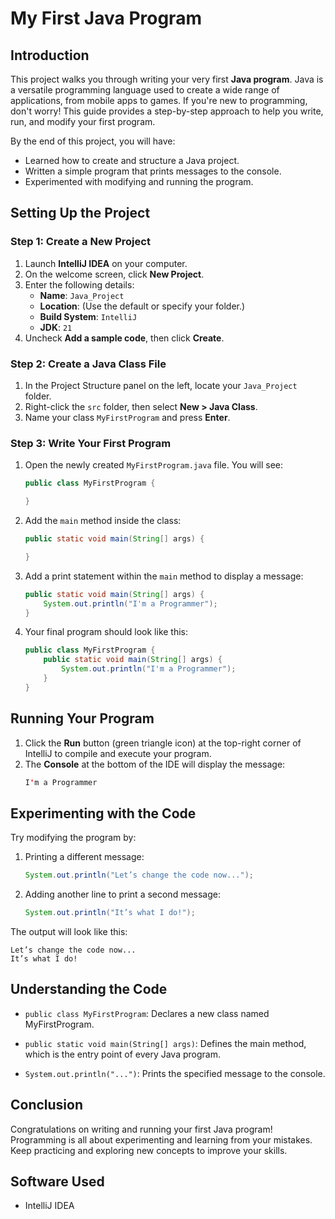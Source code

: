 # My First Java Program

## Introduction
This project walks you through writing your very first **Java program**. Java is a versatile programming language used to create a wide range of applications, from mobile apps to games. If you're new to programming, don't worry! This guide provides a step-by-step approach to help you write, run, and modify your first program.

By the end of this project, you will have:
- Learned how to create and structure a Java project.
- Written a simple program that prints messages to the console.
- Experimented with modifying and running the program.

## Setting Up the Project

### Step 1: Create a New Project
1. Launch **IntelliJ IDEA** on your computer.
2. On the welcome screen, click **New Project**.
3. Enter the following details:
   - **Name**: `Java_Project`
   - **Location**: (Use the default or specify your folder.)
   - **Build System**: `IntelliJ`
   - **JDK**: `21`
4. Uncheck **Add a sample code**, then click **Create**.

### Step 2: Create a Java Class File
1. In the Project Structure panel on the left, locate your `Java_Project` folder.
2. Right-click the `src` folder, then select **New > Java Class**.
3. Name your class `MyFirstProgram` and press **Enter**.

### Step 3: Write Your First Program
1. Open the newly created `MyFirstProgram.java` file. You will see:
   ```java
   public class MyFirstProgram {
   
   }

2. Add the ```main``` method inside the class:
   ```java
   public static void main(String[] args) {
   
   }

3. Add a print statement within the ```main``` method to display a message:
   ```java
   public static void main(String[] args) {
       System.out.println("I'm a Programmer");
   }

4. Your final program should look like this:
   ```java
   public class MyFirstProgram {
       public static void main(String[] args) {
           System.out.println("I'm a Programmer");
       }
   }

## Running Your Program
1. Click the **Run** button (green triangle icon) at the top-right corner of IntelliJ to compile and execute your program.
2. The **Console** at the bottom of the IDE will display the message:
   ```java
   I'm a Programmer

## Experimenting with the Code
Try modifying the program by:
1. Printing a different message:
   ```java
   System.out.println("Let’s change the code now...");
   
2. Adding another line to print a second message:
   ```java
   System.out.println("It’s what I do!");

   
The output will look like this:
   ```plaintext
   Let’s change the code now...
   It’s what I do!
   ```
      
   

## Understanding the Code
- ```public class MyFirstProgram```: Declares a new class named MyFirstProgram.

- ```public static void main(String[] args)```: Defines the main method, which is the entry point of every Java program.

- ```System.out.println("...")```: Prints the specified message to the console.

## Conclusion
Congratulations on writing and running your first Java program! Programming is all about experimenting and learning from your mistakes. Keep practicing and exploring new concepts to improve your skills.

## Software Used
- IntelliJ IDEA
   

